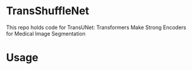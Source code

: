 # TransShuffleNet
This repo holds code for TransUNet: Transformers Make Strong Encoders for Medical Image Segmentation

# Usage
